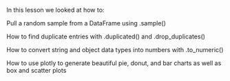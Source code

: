 In this lesson we looked at how to:

Pull a random sample from a DataFrame using .sample()

How to find duplicate entries with .duplicated() and .drop_duplicates()

How to convert string and object data types into numbers with .to_numeric()

How to use plotly to generate beautiful pie, donut, and bar charts as well as box and scatter plots
